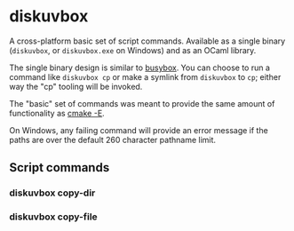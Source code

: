 # diskuvbox

A cross-platform basic set of script commands. Available as a single
binary (`diskuvbox`, or `diskuvbox.exe` on Windows) and as an OCaml
library.

The single binary design is similar to
[busybox](https://www.busybox.net/downloads/BusyBox.html). You can choose to
run a command like `diskuvbox cp` or make a symlink from `diskuvbox` to `cp`;
either way the "cp" tooling will be invoked.

The "basic" set of commands was meant to provide the same amount of functionality
as [cmake -E](https://cmake.org/cmake/help/latest/manual/cmake.1.html#run-a-command-line-tool).

On Windows, any failing command will provide an error message if the paths are
over the default 260 character pathname limit.

## Script commands

### diskuvbox copy-dir

### diskuvbox copy-file
